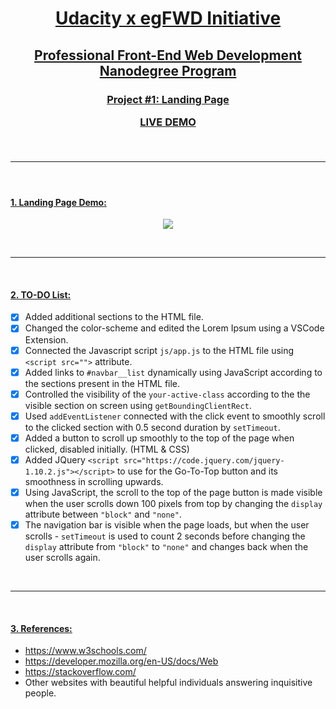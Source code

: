 <h1 align="center"><ins>Udacity x egFWD Initiative</ins><h2 align="center"><ins>Professional Front-End Web Development Nanodegree Program</ins><h3 align="center"><ins>Project #1: Landing Page</ins>

  [LIVE DEMO](https://muhammadnyoussef.github.io/Udacity-FrontEnd-LandingPage/)

<br>  <hr>  <br>

####  <ins>1. Landing Page Demo: </ins>
<p align="center">
  <img src="https://i.imgur.com/i5J9FVS.gif" />
</p>
<br><hr>  <br>

####  <ins>2. TO-DO List:</ins>

- [x] Added additional sections to the HTML file.
- [x] Changed the color-scheme and edited the Lorem Ipsum using a VSCode Extension.
- [x] Connected the Javascript script `js/app.js` to the HTML file using `  <script src="">`  attribute.
- [x] Added links to `#navbar__list` dynamically using JavaScript according to the sections present in the HTML file.
- [x] Controlled the visibility of the `your-active-class` according to the the visible section on screen using `getBoundingClientRect`.
- [x] Used `addEventListener` connected with the click event to smoothly scroll to the clicked section with 0.5 second duration by `setTimeout`.
- [x] Added a button to scroll up smoothly to the top of the page when clicked, disabled initially. (HTML & CSS)
- [x] Added JQuery `<script src="https://code.jquery.com/jquery-1.10.2.js"></script>` to use for the Go-To-Top button and its smoothness in scrolling upwards.
- [x] Using JavaScript, the scroll to the top of the page button is made visible when the user scrolls down 100 pixels from top by changing the `display` attribute between `"block"` and `"none"`.
- [x] The navigation bar is visible when the page loads, but when the user scrolls - `setTimeout` is used to count 2 seconds before changing the  `display` attribute from `"block"` to `"none"` and changes back when the user scrolls again.

<br><hr>  <br>

####  <ins>3. References:</ins>
- https://www.w3schools.com/
- https://developer.mozilla.org/en-US/docs/Web
- https://stackoverflow.com/
- Other websites with beautiful helpful individuals answering inquisitive people. 
